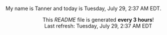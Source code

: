 My name is Tanner and today is Tuesday, July 29, 2:37 AM EDT.

<p align="center">This <i>README</i> file is generated <b>every 3 hours</b>!</br>Last refresh: Tuesday, July 29, 2:37 AM EDT<br /></p>
